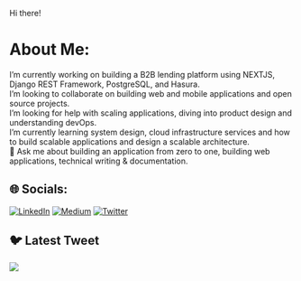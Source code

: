   Hi there!


# About Me:
I’m currently working on building a B2B lending platform using NEXTJS, Django REST Framework, PostgreSQL, and Hasura. <br>I’m looking to collaborate on building web and mobile applications and open source projects.<br>I’m looking for help with scaling applications, diving into product design and understanding devOps.<br>I’m currently learning system design, cloud infrastructure services and how to build scalable applications and design a scalable architecture. <br>💬 Ask me about building an application from zero to one, building web applications, technical writing & documentation.<br>


## 🌐 Socials:
[![LinkedIn](https://img.shields.io/badge/LinkedIn-%230077B5.svg?logo=linkedin&logoColor=white)](https://linkedin.com/in/swarna-kadagadkai) [![Medium](https://img.shields.io/badge/Medium-12100E?logo=medium&logoColor=white)](https://medium.com/@swarnak) [![Twitter](https://img.shields.io/badge/Twitter-%231DA1F2.svg?logo=Twitter&logoColor=white)](https://twitter.com/swarnaa_k) 


## 🐦 Latest Tweet
[![](https://gtce.itsvg.in/api?username=swarnaa_k)](https://github.com/VishwaGauravIn/github-twitter-card-embed)



<!-- Proudly created with GPRM ( https://gprm.itsvg.in ) -->
